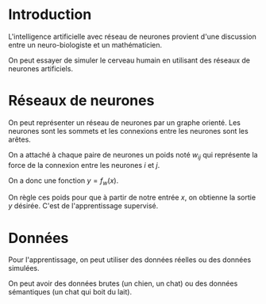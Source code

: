 # Introduction

L'intelligence artificielle avec réseau de neurones provient d'une discussion entre un neuro-biologiste et un mathématicien. 

On peut essayer de simuler le cerveau humain en utilisant des réseaux de neurones artificiels.

# Réseaux de neurones

On peut représenter un réseau de neurones par un graphe orienté. Les neurones sont les sommets et les connexions entre les neurones sont les arêtes.

On a attaché à chaque paire de neurones un poids noté $w_{ij}$ qui représente la force de la connexion entre les neurones $i$ et $j$.

On a donc une fonction $y=f_w(x)$.

On règle ces poids pour que à partir de notre entrée $x$, on obtienne la sortie $y$ désirée. C'est de l'apprentissage supervisé.

# Données

Pour l'apprentissage, on peut utiliser des données réelles ou des données simulées.

On peut avoir des données brutes (un chien, un chat) ou des données sémantiques (un chat qui boit du lait).